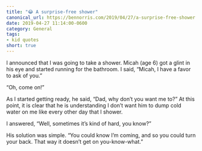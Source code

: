```yaml
---
title: "😂 A surprise-free shower"
canonical_url: https://bennorris.com/2019/04/27/a-surprise-free-shower
date: 2019-04-27 11:14:00-0600
category: General
tags:
- kid quotes
short: true
---
```


I announced that I was going to take a shower. Micah (age 6) got a glint in his eye and started running for the bathroom. I said, “Micah, I have a favor to ask of you.”

“Oh, come on!”

As I started getting ready, he said, “Dad, why don’t you want me to?” At this point, it is clear that he is understanding I don’t want him to dump cold water on me like every other day that I shower.

I answered, “Well, sometimes it’s kind of hard, you know?”

His solution was simple. “You could know I’m coming, and so you could turn your back. That way it doesn’t get on you-know-what.”

